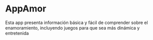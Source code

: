 # AppAmor
Esta app presenta información básica y fácil de comprender sobre el enamoramiento, incluyendo juegos para que sea más dinámica y entretenida

